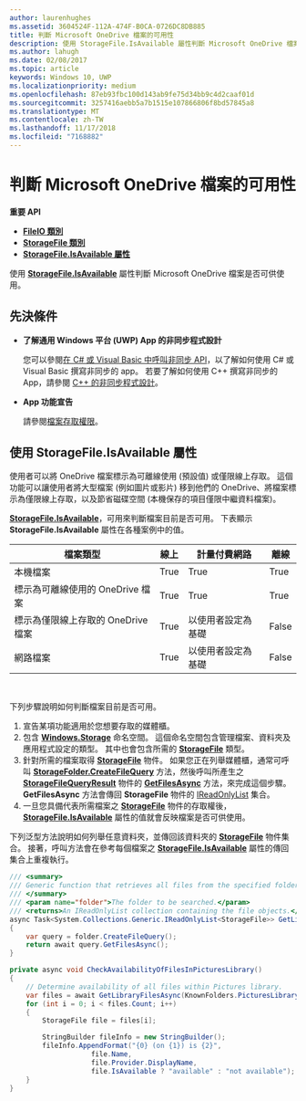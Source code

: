 ```yaml
---
author: laurenhughes
ms.assetid: 3604524F-112A-474F-B0CA-0726DC8DB885
title: 判斷 Microsoft OneDrive 檔案的可用性
description: 使用 StorageFile.IsAvailable 屬性判斷 Microsoft OneDrive 檔案是否可供使用。
ms.author: lahugh
ms.date: 02/08/2017
ms.topic: article
keywords: Windows 10, UWP
ms.localizationpriority: medium
ms.openlocfilehash: 87eb93fbc100d143ab9fe75d34bb9c4d2caaf01d
ms.sourcegitcommit: 3257416aebb5a7b1515e107866806f8bd57845a8
ms.translationtype: MT
ms.contentlocale: zh-TW
ms.lasthandoff: 11/17/2018
ms.locfileid: "7168882"
---
```

# <a name="determining-availability-of-microsoft-onedrive-files"></a>判斷 Microsoft OneDrive 檔案的可用性


**重要 API**

-   [**FileIO 類別**](https://msdn.microsoft.com/library/windows/apps/Hh701440)
-   [**StorageFile 類別**](https://msdn.microsoft.com/library/windows/apps/BR227171)
-   [**StorageFile.IsAvailable 屬性**](https://msdn.microsoft.com/library/windows/apps/windows.storage.storagefile.isavailable.aspx)

使用 [**StorageFile.IsAvailable**](https://msdn.microsoft.com/library/windows/apps/windows.storage.storagefile.isavailable.aspx) 屬性判斷 Microsoft OneDrive 檔案是否可供使用。

## <a name="prerequisites"></a>先決條件

-   **了解通用 Windows 平台 (UWP) App 的非同步程式設計**

    您可以參閱[在 C# 或 Visual Basic 中呼叫非同步 API](https://msdn.microsoft.com/library/windows/apps/Mt187337)，以了解如何使用 C# 或 Visual Basic 撰寫非同步的 app。 若要了解如何使用 C++ 撰寫非同步的 App，請參閱 [C++ 的非同步程式設計](https://msdn.microsoft.com/library/windows/apps/Mt187334)。

-   **App 功能宣告**

    請參閱[檔案存取權限](file-access-permissions.md)。

## <a name="using-the-storagefileisavailable-property"></a>使用 StorageFile.IsAvailable 屬性

使用者可以將 OneDrive 檔案標示為可離線使用 (預設值) 或僅限線上存取。 這個功能可以讓使用者將大型檔案 (例如圖片或影片) 移到他們的 OneDrive、將檔案標示為僅限線上存取，以及節省磁碟空間 (本機保存的項目僅限中繼資料檔案)。

[**StorageFile.IsAvailable**](https://msdn.microsoft.com/library/windows/apps/windows.storage.storagefile.isavailable.aspx)，可用來判斷檔案目前是否可用。 下表顯示 **StorageFile.IsAvailable** 屬性在各種案例中的值。

| 檔案類型                              | 線上 | 計量付費網路        | 離線 |
|-------------------------------------------|--------|------------------------|---------|
| 本機檔案                                | True   | True                   | True    |
| 標示為可離線使用的 OneDrive 檔案 | True   | True                   | True    |
| 標示為僅限線上存取的 OneDrive 檔案       | True   | 以使用者設定為基礎 | False   |
| 網路檔案                              | True   | 以使用者設定為基礎 | False   |

 

下列步驟說明如何判斷檔案目前是否可用。

1.  宣告某項功能適用於您想要存取的媒體櫃。
2.  包含 [**Windows.Storage**](https://msdn.microsoft.com/library/windows/apps/BR227346) 命名空間。 這個命名空間包含管理檔案、資料夾及應用程式設定的類型。 其中也會包含所需的 [**StorageFile**](https://msdn.microsoft.com/library/windows/apps/BR227171) 類型。
3.  針對所需的檔案取得 [**StorageFile**](https://msdn.microsoft.com/library/windows/apps/BR227171) 物件。 如果您正在列舉媒體櫃，通常可呼叫 [**StorageFolder.CreateFileQuery**](https://msdn.microsoft.com/library/windows/apps/BR227252) 方法，然後呼叫所產生之 [**StorageFileQueryResult**](https://msdn.microsoft.com/library/windows/apps/BR208046) 物件的 [**GetFilesAsync**](https://msdn.microsoft.com/library/windows/apps/br227276.aspx) 方法，來完成這個步驟。 **GetFilesAsync** 方法會傳回 **StorageFile** 物件的 [IReadOnlyList](http://go.microsoft.com/fwlink/p/?LinkId=324970) 集合。
4.  一旦您具備代表所需檔案之 [**StorageFile**](https://msdn.microsoft.com/library/windows/apps/BR227171) 物件的存取權後，[**StorageFile.IsAvailable**](https://msdn.microsoft.com/library/windows/apps/windows.storage.storagefile.isavailable.aspx) 屬性的值就會反映檔案是否可供使用。

下列泛型方法說明如何列舉任意資料夾，並傳回該資料夾的 [**StorageFile**](https://msdn.microsoft.com/library/windows/apps/BR227171) 物件集合。 接著，呼叫方法會在參考每個檔案之 [**StorageFile.IsAvailable**](https://msdn.microsoft.com/library/windows/apps/windows.storage.storagefile.isavailable.aspx) 屬性的傳回集合上重複執行。

```cs
/// <summary>
/// Generic function that retrieves all files from the specified folder.
/// </summary>
/// <param name="folder">The folder to be searched.</param>
/// <returns>An IReadOnlyList collection containing the file objects.</returns>
async Task<System.Collections.Generic.IReadOnlyList<StorageFile>> GetLibraryFilesAsync(StorageFolder folder)
{
    var query = folder.CreateFileQuery();
    return await query.GetFilesAsync();
}

private async void CheckAvailabilityOfFilesInPicturesLibrary()
{
    // Determine availability of all files within Pictures library.
    var files = await GetLibraryFilesAsync(KnownFolders.PicturesLibrary);
    for (int i = 0; i < files.Count; i++)
    {
        StorageFile file = files[i];

        StringBuilder fileInfo = new StringBuilder();
        fileInfo.AppendFormat("{0} (on {1}) is {2}",
                    file.Name,
                    file.Provider.DisplayName,
                    file.IsAvailable ? "available" : "not available");
    }
}
```
